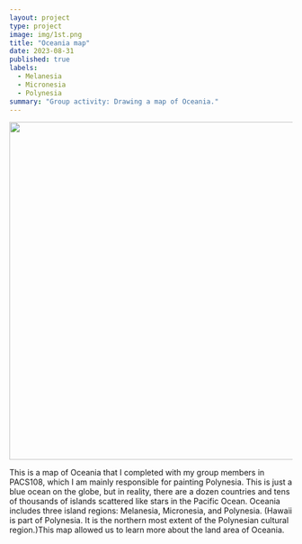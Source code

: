 ```yaml
---
layout: project
type: project
image: img/1st.png
title: "Oceania map"
date: 2023-08-31
published: true
labels:
  - Melanesia
  - Micronesia
  - Polynesia
summary: "Group activity: Drawing a map of Oceania."
---
```

 

<div class="text-center p-4">
  <img width="600px" src="https://i.imgur.com/JApQAuT.jpg" >
 
</div>

This is a map of Oceania that I completed with my group members in PACS108, which I am mainly responsible for painting Polynesia. This is just a blue ocean on the globe, but in reality, there are a dozen countries and tens of thousands of islands scattered like stars in the Pacific Ocean. Oceania includes three island regions: Melanesia, Micronesia, and Polynesia. (Hawaii is part of Polynesia. It is the northern most extent of the Polynesian cultural region.)This map allowed us to learn more about the land area of Oceania.
